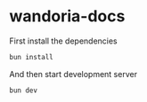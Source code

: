 # wandoria-docs

First install the dependencies

```bash
bun install
```

And then start development server

```bash
bun dev
```

